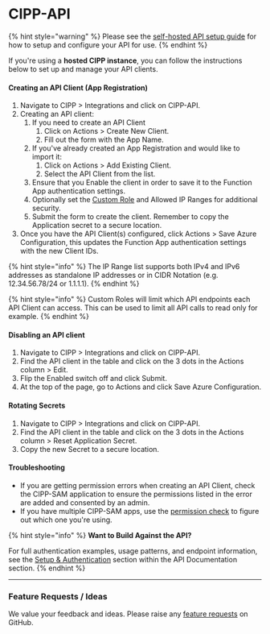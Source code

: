 # CIPP-API

{% hint style="warning" %}
Please see the [self-hosted API setup guide](../../../setup/self-hosting-guide/self-hosted-api-setup.md) for how to setup and configure your API for use.
{% endhint %}

If you're using a **hosted CIPP instance**, you can follow the instructions below to set up and manage your API clients.

#### **Creating an API Client (App Registration)**

1. Navigate to CIPP > Integrations and click on CIPP-API.
2. Creating an API client:
   1. If you need to create an API Client
      1. Click on Actions > Create New Client.
      2. Fill out the form with the App Name.
   2. If you've already created an App Registration and would like to import it:
      1. Click on Actions > Add Existing Client.
      2. Select the API Client from the list.
   3. Ensure that you Enable the client in order to save it to the Function App authentication settings.
   4. Optionally set the [Custom Role](../advanced/super-admin/cipp-roles.md) and Allowed IP Ranges for additional security.
   5. Submit the form to create the client. Remember to copy the Application secret to a secure location.
3. Once you have the API Client(s) configured, click Actions > Save Azure Configuration, this updates the Function App authentication settings with the new Client IDs.

{% hint style="info" %}
The IP Range list supports both IPv4 and IPv6 addresses as standalone IP addresses or in CIDR Notation (e.g. 12.34.56.78/24 or 1.1.1.1).
{% endhint %}

{% hint style="info" %}
Custom Roles will limit which API endpoints each API Client can access. This can be used to limit all API calls to read only for example.
{% endhint %}

#### **Disabling an API client**

1. Navigate to CIPP > Integrations and click on CIPP-API.
2. Find the API client in the table and click on the 3 dots in the Actions column > Edit.
3. Flip the Enabled switch off and click Submit.
4. At the top of the page, go to Actions and click Save Azure Configuration.

#### **Rotating Secrets**

1. Navigate to CIPP > Integrations and click on CIPP-API.
2. Find the API client in the table and click on the 3 dots in the Actions column > Reset Application Secret.
3. Copy the new Secret to a secure location.

#### **Troubleshooting**

* If you are getting permission errors when creating an API Client, check the CIPP-SAM application to ensure the permissions listed in the error are added and consented by an admin.
* If you have multiple CIPP-SAM apps, use the [permission check](../settings/permissions.md) to figure out which one you're using.



{% hint style="info" %}
**Want to Build Against the API?**

For full authentication examples, usage patterns, and endpoint information, see the [Setup & Authentication](../../../api-documentation/setup-and-authentication.md) section within the API Documentation section.
{% endhint %}

***

### Feature Requests / Ideas

We value your feedback and ideas. Please raise any [feature requests](https://github.com/KelvinTegelaar/CIPP/issues/new?assignees=\&labels=enhancement%2Cno-priority\&projects=\&template=feature.yml\&title=%5BFeature+Request%5D%3A+) on GitHub.



